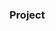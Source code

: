 ### Project




























































































































































































         









        





 































